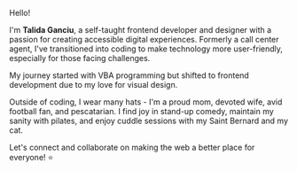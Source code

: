 Hello!

I'm **Talida Ganciu**, a self-taught frontend developer and designer with a passion for creating accessible digital experiences. Formerly a call center agent, I've transitioned into coding to make technology more user-friendly, especially for those facing challenges.

My journey started with VBA programming but shifted to frontend development due to my love for visual design. 

Outside of coding, I wear many hats - I'm a proud mom, devoted wife, avid football fan, and pescatarian. I find joy in stand-up comedy, maintain my sanity with pilates, and enjoy cuddle sessions with my Saint Bernard and my cat.

Let's connect and collaborate on making the web a better place for everyone! ⭐
